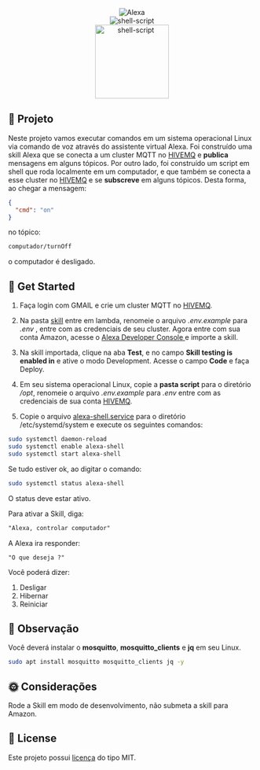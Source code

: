 <div align="center">
<img src="https://img.shields.io/badge/amazon%20alexa-52b5f7?style=for-the-badge&logo=amazon%20alexa&logoColor=white" alt="Alexa" />    
</div>

<div align="center">
<img src="https://img.shields.io/badge/shell_script-%23121011.svg?style=for-the-badge&logo=gnu-bash&logoColor=white" alt="shell-script"/>  
</div>

<div align="center">
<img src="https://encrypted-tbn0.gstatic.com/images?q=tbn:ANd9GcRPCclc4DOkgDZ2ZoD1A9V-4pEjRM0KGNjscP25dp3L&s" alt="shell-script" width="150px"/>  
</div>

## **🤖 Projeto**

Neste projeto vamos executar comandos em um sistema operacional Linux via comando de voz através do assistente virtual Alexa. Foi construído uma skill Alexa que se conecta a um cluster MQTT no [HIVEMQ](https://www.hivemq.com/hivemq/mqtt-broker/) e **publica** mensagens em alguns tópicos. Por outro lado, foi construído um script em shell que roda localmente em um computador, e que também se conecta a esse cluster no [HIVEMQ](https://www.hivemq.com/hivemq/mqtt-broker/) e se **subscreve** em alguns tópicos. Desta forma, ao chegar a mensagem:

```json
{
  "cmd": "on"
}
```

no tópico:

```txt
computador/turnOff
```

o computador é desligado.

## 🚀 Get Started

1. Faça login com GMAIL e crie um cluster MQTT no [HIVEMQ](https://www.hivemq.com/hivemq/mqtt-broker/).
   <br/>

2. Na pasta [skill](./skill/) entre em lambda, renomeie o arquivo _.env.example_ para _.env_ , entre com as credenciais de seu cluster. Agora entre com sua conta Amazon, acesse o [Alexa Developer Console ](https://developer.amazon.com/alexa/console/) e importe a skill.
   <br/>

3. Na skill importada, clique na aba **Test**, e no campo **Skill testing is enabled in** e ative o modo Development. Acesse o campo **Code** e faça Deploy.
   <br/>

4. Em seu sistema operacional Linux, copie a **pasta script** para o diretório _/opt_, renomeie o arquivo _.env.example_ para _.env_ entre com as credenciais de sua conta [HIVEMQ](https://www.hivemq.com/hivemq/mqtt-broker/).
   <br/>

5. Copie o arquivo [alexa-shell.service](./alexa-shell.service) para o diretório /etc/systemd/system e execute os seguintes comandos:

```bash
sudo systemctl daemon-reload
sudo systemctl enable alexa-shell
sudo systemctl start alexa-shell
```

Se tudo estiver ok, ao digitar o comando:

```bash
sudo systemctl status alexa-shell
```

O status deve estar ativo.

Para ativar a Skill, diga:

```txt
"Alexa, controlar computador"
```

A Alexa ira responder:

```
"O que deseja ?"
```

Você poderá dizer:

1. Desligar
2. Hibernar
3. Reiniciar

## **🙂 Observação**

Você deverá instalar o **mosquitto**, **mosquitto_clients** e **jq** em seu Linux.

```bash
sudo apt install mosquitto mosquitto_clients jq -y
```

## **🌞 Considerações**

Rode a Skill em modo de desenvolvimento, não submeta a skill para Amazon.

## **📝 License**

Este projeto possui [licença](LICENSE.md) do tipo MIT.
